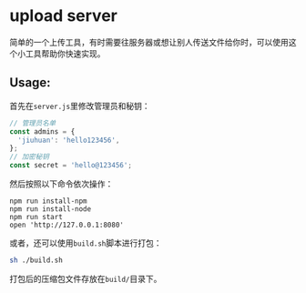 upload server
=====================================

简单的一个上传工具，有时需要往服务器或想让别人传送文件给你时，可以使用这个小工具帮助你快速实现。

## Usage:

首先在`server.js`里修改管理员和秘钥：
```javascript
// 管理员名单
const admins = {
  'jiuhuan': 'hello123456',
};
// 加密秘钥
const secret = 'hello@123456';
```

然后按照以下命令依次操作：
```base
npm run install-npm
npm run install-node
npm run start
open 'http://127.0.0.1:8080'
```

或者，还可以使用`build.sh`脚本进行打包：
```bash
sh ./build.sh
```

打包后的压缩包文件存放在`build/`目录下。

